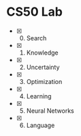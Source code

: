 # CS50 Lab

- [x] 0. Search
- [x] 1. Knowledge
- [x] 2. Uncertainty
- [x] 3. Optimization
- [x] 4. Learning
- [x] 5. Neural Networks
- [x] 6. Language
